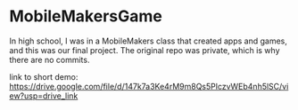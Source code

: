 # MobileMakersGame
In high school, I was in a MobileMakers class that created apps and games, and this was our final project.
The original repo was private, which is why there are no commits. 

link to short demo:
https://drive.google.com/file/d/147k7a3Ke4rM9m8Qs5PlczvWEb4nh5lSC/view?usp=drive_link

